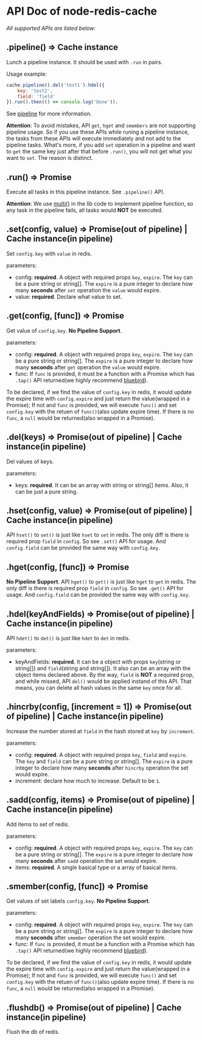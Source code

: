 # API Doc of node-redis-cache
*All supported APIs are listed below:*

## .pipeline() => Cache instance
Lunch a pipeline instance. It should be used with `.run` in pairs.

Usage example:
```js
cache.pipeline().del('test1').hdel({
    key: 'test2',
    field: 'field'
}).run().then(() => console.log('Done'));
```

See [pipeline](https://github.com/luin/ioredis#pipelining) for more information.

**Attention**: To avoid mistakes, API `get`, `hget` and `smembers` are not supporting pipeline usage. So if you use these APIs while runing a pipeline instance, the tasks from these APIs will execute immediately and not add to the pipeline tasks. What's more, if you add `set` operation in a pipeline and want to `get` the same key just after that before `.run()`, you will not get what you want to `set`. The reason is distinct.

## .run() => Promise
Execute all tasks in this pipeline instance. See `.pipeline()` API. 

**Attention**: We use [multi()](https://github.com/luin/ioredis#transaction) in the lib code to implement pipeline function, so any task in the pipeline fails, all tasks would **NOT** be executed.

## .set(config, value) => Promise(out of pipeline) | Cache instance(in pipeline)
Set `config.key` with `value` in redis.

parameters:
- config: **required**. A object with required props `key`, `expire`. The `key` can be a pure string or string[]. The `expire` is a pure integer to declare how many **seconds** after `set` operation the `value` would expire.
- value: **required**. Declare what value to set.

## .get(config, [func]) => Promise
Get value of `config.key`. **No Pipeline Support**.

parameters:
- config: **required**. A object with required props `key`, `expire`. The `key` can be a pure string or string[]. The `expire` is a pure integer to declare how many **seconds** after `get` operation the `value` would expire.
- func: If `func` is provided, it must be a function with a Promise which has `.tap()` API returned(we highly recommend [bluebird](https://github.com/petkaantonov/bluebird)). 

To be declared, if we find the value of `config.key` in redis, it would update the expire time with `config.expire` and just return the value(wrapped in a Promise); If not and `func` is provided, we will execute `func()` and set `config.key` with the retuen of `func()`(also update expire time). If there is no `func`, a `null` would be returned(also wrapped in a Promise).

## .del(keys) => Promise(out of pipeline) | Cache instance(in pipeline)
Del values of keys. 

parameters:
- keys: **required**. It can be an array with string or string[] items. Also, it can be just a pure string.

## .hset(config, value) => Promise(out of pipeline) | Cache instance(in pipeline)
API `hset()` to `set()` is just like `hset` to `set` in redis. The only diff is there is required prop `field` in `config`. So see `.set()` API for usage. And `config.field` can be provided the same way with `config.key`.

## .hget(config, [func]) => Promise
**No Pipeline Support**. API `hget()` to `get()` is just like `hget` to `get` in redis. The only diff is there is required prop `field` in `config`. So see `.get()` API for usage. And `config.field` can be provided the same way with `config.key`.

## .hdel(keyAndFields) => Promise(out of pipeline) | Cache instance(in pipeline)
API `hdet()` to `det()` is just like `hdet` to `det` in redis.

parameters:
- keyAndFields: **required**. It can be a object with props `key`(string or string[]) and `field`(string and string[]). It also can be an array with the object items declared above. By the way, `field` is **NOT** a required prop, and while missed, API `del()` would be applied instand of this API. That means, you can delete all hash values in the same `key` once for all.    

## .hincrby(config, [increment = 1]) => Promise(out of pipeline) | Cache instance(in pipeline)
Increase the number stored at `field` in the hash stored at `key` by `increment`.

parameters:
- config: **required**. A object with required props `key`, `field` and `expire`. The `key` and `field` can be a pure string or string[]. The `expire` is a pure integer to declare how many **seconds** after `hincrby` operation the set would expire.
- increment: declare how much to increase. Default to be `1`.

## .sadd(config, items) => Promise(out of pipeline) | Cache instance(in pipeline)
Add items to set of redis.

parameters:
- config: **required**. A object with required props `key`, `expire`. The `key` can be a pure string or string[]. The `expire` is a pure integer to declare how many **seconds** after `sadd` operation the set would expire.
- items: **required**. A single basical type or a array of basical items.

## .smember(config, [func]) => Promise
Get values of set labels `config.key`. **No Pipeline Support**.

parameters:
- config: **required**. A object with required props `key`, `expire`. The `key` can be a pure string or string[]. The `expire` is a pure integer to declare how many **seconds** after `smember` operation the set would expire.
- func: If `func` is provided, it must be a function with a Promise which has `.tap()` API returned(we highly recommend [bluebird](https://github.com/petkaantonov/bluebird)).

To be declared, if we find the value of `config.key` in redis, it would update the expire time with `config.expire` and just return the value(wrapped in a Promise); If not and `func` is provided, we will execute `func()` and set `config.key` with the retuen of `func()`(also update expire time). If there is no `func`, a `null` would be returned(also wrapped in a Promise).

## .flushdb() => Promise(out of pipeline) | Cache instance(in pipeline)
Flush the db of redis.
